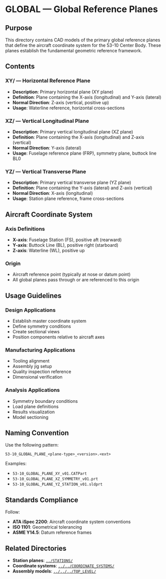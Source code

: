 # GLOBAL — Global Reference Planes

## Purpose

This directory contains CAD models of the primary global reference planes that define the aircraft coordinate system for the 53-10 Center Body. These planes establish the fundamental geometric reference framework.

## Contents

### XY/ — Horizontal Reference Plane
- **Description**: Primary horizontal plane (XY plane)
- **Definition**: Plane containing the X-axis (longitudinal) and Y-axis (lateral)
- **Normal Direction**: Z-axis (vertical, positive up)
- **Usage**: Waterline reference, horizontal cross-sections

### XZ/ — Vertical Longitudinal Plane
- **Description**: Primary vertical longitudinal plane (XZ plane)
- **Definition**: Plane containing the X-axis (longitudinal) and Z-axis (vertical)
- **Normal Direction**: Y-axis (lateral)
- **Usage**: Fuselage reference plane (FRP), symmetry plane, buttock line BL0

### YZ/ — Vertical Transverse Plane
- **Description**: Primary vertical transverse plane (YZ plane)
- **Definition**: Plane containing the Y-axis (lateral) and Z-axis (vertical)
- **Normal Direction**: X-axis (longitudinal)
- **Usage**: Station plane reference, frame cross-sections

## Aircraft Coordinate System

### Axis Definitions
- **X-axis**: Fuselage Station (FS), positive aft (rearward)
- **Y-axis**: Buttock Line (BL), positive right (starboard)
- **Z-axis**: Waterline (WL), positive up

### Origin
- Aircraft reference point (typically at nose or datum point)
- All global planes pass through or are referenced to this origin

## Usage Guidelines

### Design Applications
- Establish master coordinate system
- Define symmetry conditions
- Create sectional views
- Position components relative to aircraft axes

### Manufacturing Applications
- Tooling alignment
- Assembly jig setup
- Quality inspection reference
- Dimensional verification

### Analysis Applications
- Symmetry boundary conditions
- Load plane definitions
- Results visualization
- Model sectioning

## Naming Convention

Use the following pattern:
```
53-10_GLOBAL_PLANE_<plane-type>_<version>.<ext>
```

Examples:
- `53-10_GLOBAL_PLANE_XY_v01.CATPart`
- `53-10_GLOBAL_PLANE_XZ_SYMMETRY_v01.prt`
- `53-10_GLOBAL_PLANE_YZ_STATION_v01.sldprt`

## Standards Compliance

Follow:
- **ATA iSpec 2200**: Aircraft coordinate system conventions
- **ISO 1101**: Geometrical tolerancing
- **ASME Y14.5**: Datum reference frames

## Related Directories

- **Station planes**: [`../STATIONS/`](../STATIONS/)
- **Coordinate systems**: [`../../COORDINATE_SYSTEMS/`](../../COORDINATE_SYSTEMS/)
- **Assembly models**: [`../../../TOP_LEVEL/`](../../../TOP_LEVEL/)
